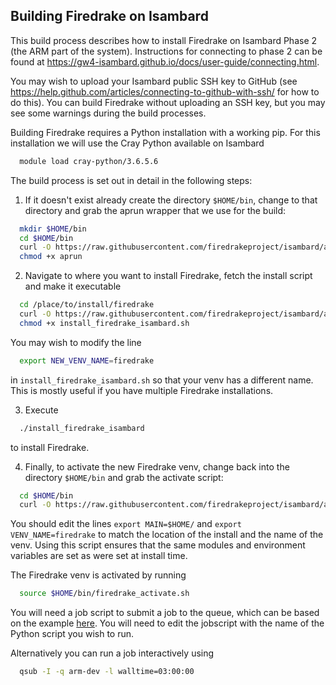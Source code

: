 ## Building Firedrake on Isambard

This build process describes how to install Firedrake on Isambard Phase 2
(the ARM part of the system).
Instructions for connecting to phase 2 can be found at
https://gw4-isambard.github.io/docs/user-guide/connecting.html.

You may wish to upload your Isambard public SSH key to GitHub (see
https://help.github.com/articles/connecting-to-github-with-ssh/
for how to do this).
You can build Firedrake without uploading an SSH key,
but you may see some warnings during the build processes.

Building Firedrake requires a Python installation with a working pip.
For this installation we will use the Cray Python available on Isambard

```bash
  module load cray-python/3.6.5.6
```

The build process is set out in detail in the following steps:

1. If it doesn't exist already create the directory `$HOME/bin`,
change to that directory and grab the aprun wrapper that we use for
the build:

```bash
  mkdir $HOME/bin
  cd $HOME/bin
  curl -O https://raw.githubusercontent.com/firedrakeproject/isambard/alternative_install/aprun
  chmod +x aprun
```

2. Navigate to where you want to install Firedrake, fetch the
install script and make it executable

```bash
  cd /place/to/install/firedrake
  curl -O https://raw.githubusercontent.com/firedrakeproject/isambard/alternative_install/install_firedrake_isambard.sh
  chmod +x install_firedrake_isambard.sh
```

You may wish to modify the line

```bash
  export NEW_VENV_NAME=firedrake
```

in `install_firedrake_isambard.sh` so that your venv has a different name.
This is mostly useful if you have multiple Firedrake installations.

3. Execute

```bash
  ./install_firedrake_isambard
```

to install Firedrake.

4. Finally, to activate the new Firedrake venv, change back into the
directory `$HOME/bin` and grab the activate script:

```bash
  cd $HOME/bin
  curl -O https://raw.githubusercontent.com/firedrakeproject/isambard/alternative_install/activate_firedrake.sh
```

You should edit the lines `export MAIN=$HOME/` and `export VENV_NAME=firedrake`
to match the location of the install and the name of the venv.
Using this script ensures that the same modules and environment
variables are set as were set at install time.

The Firedrake venv is activated by running

```bash
  source $HOME/bin/firedrake_activate.sh
```

You will need a job script to submit a job to the queue, which can be
based on the example
[here](https://github.com/firedrakeproject/isambard/blob/alternative_install/example_firedrake_jobscript.sh).
You will need to edit the jobscript with the name of the Python script
you wish to run.

Alternatively you can run a job interactively using
```bash
  qsub -I -q arm-dev -l walltime=03:00:00
```
